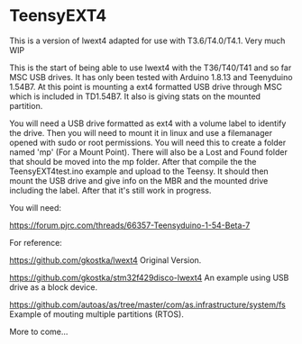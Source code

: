 # TeensyEXT4
This is a version of lwext4 adapted for use with T3.6/T4.0/T4.1. Very much WIP

This is the start of being able to use lwext4 with the T36/T40/T41 and so far MSC USB drives. It has only been tested with Arduino 1.8.13 and Teenyduino 1.54B7. At this point is mounting a ext4 formatted USB drive through MSC which is included in TD1.54B7. It also is giving stats on the mounted partition.

You will need a USB drive formatted as ext4 with a volume label to identify the drive. Then you will need to mount it in linux and use a filemanager opened with sudo or root permissions. You will need this to create a folder named 'mp' (For a Mount Point). There will also be a Lost and Found folder that should be moved into the mp folder. After that compile the the TeensyEXT4test.ino example and upload to the Teensy. It should then mount the USB drive and give info on the MBR and the mounted drive including the label. After that it's still work in progress.

You will need:

https://forum.pjrc.com/threads/66357-Teensyduino-1-54-Beta-7

For reference:

https://github.com/gkostka/lwext4 Original Version.

https://github.com/gkostka/stm32f429disco-lwext4 An example using USB drive as a block device.

https://github.com/autoas/as/tree/master/com/as.infrastructure/system/fs  Example of mouting multiple partitions (RTOS).

More to come...
